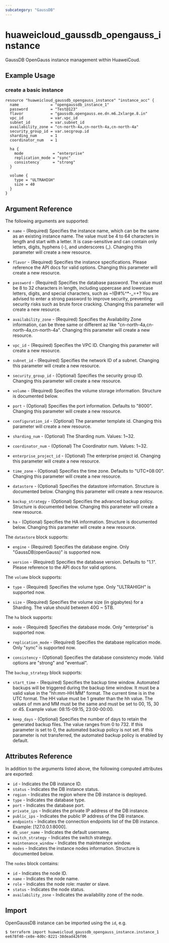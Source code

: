 ```yaml
---
subcategory: "GaussDB"
---
```


# huaweicloud\_gaussdb\_opengauss\_instance

GaussDB OpenGauss instance management within HuaweiCoud.

## Example Usage

### create a basic instance

```hcl
resource "huaweicloud_gaussdb_opengauss_instance" "instance_acc" {
  name              = "opengaussdb_instance_1"
  password          = "Test@123"
  flavor            = "gaussdb.opengauss.ee.dn.m6.2xlarge.8.in"
  vpc_id            = var.vpc_id
  subnet_id         = var.subnet_id
  availability_zone = "cn-north-4a,cn-north-4a,cn-north-4a"
  security_group_id = var.secgroup.id
  sharding_num      = 1
  coordinator_num   = 1

  ha {
    mode             = "enterprise"
    replication_mode = "sync"
    consistency      = "strong"
  }

  volume {
    type = "ULTRAHIGH"
    size = 40
  }
}
```

## Argument Reference

The following arguments are supported:

* `name` - (Required) Specifies the instance name, which can be the same
  as an existing instance name. The value must be 4 to 64 characters in
  length and start with a letter. It is case-sensitive and can contain
  only letters, digits, hyphens (-), and underscores (_).
  Changing this parameter will create a new resource.

* `flavor` - (Required) Specifies the instance specifications. Please reference
  the API docs for valid options. Changing this parameter will create a new resource.

* `password` - (Required) Specifies the database password. The value must be 8 to 32 characters
  in length, including uppercase and lowercase letters, digits, and special characters,
  such as ~!@#%^*-_=+? You are advised to enter a strong password to improve security, preventing security risks
  such as brute force cracking.
  Changing this parameter will create a new resource.

* `availability_zone` -  (Required) Specifies the Availability Zone information, can be three same or
  different az like "cn-north-4a,cn-north-4a,cn-north-4a".
  Changing this parameter will create a new resource.

* `vpc_id` -  (Required) Specifies the VPC ID.
  Changing this parameter will create a new resource.

* `subnet_id` - (Required) Specifies the network ID of a subnet.
  Changing this parameter will create a new resource.

* `security_group_id` - (Optional) Specifies the security group ID.
  Changing this parameter will create a new resource.

* `volume` - (Required) Specifies the volume storage information. Structure is documented below.

* `port` - (Optional) Specifies the port information. Defaults to "8000".
  Changing this parameter will create a new resource.

* `configuration_id` - (Optional) The parameter template id.
  Changing this parameter will create a new resource.

* `sharding_num` - (Optional) The Sharding num. Values: 1~32.

* `coordinator_num` - (Optional) The Coordinator num. Values: 1~32.

* `enterprise_project_id` - (Optional) The enterprise project id.
  Changing this parameter will create a new resource.

* `time_zone` - (Optional) Specifies the time zone. Defaults to "UTC+08:00".
  Changing this parameter will create a new resource.

* `datastore` - (Optional) Specifies the datastore information. Structure is documented below.
  Changing this parameter will create a new resource.

* `backup_strategy` - (Optional) Specifies the advanced backup policy. Structure is documented below.
  Changing this parameter will create a new resource.

* `ha` - (Optional) Specifies the HA information. Structure is documented below.
  Changing this parameter will create a new resource.

The `datastore` block supports:

* `engine` - (Required) Specifies the database engine. Only "GaussDB(openGauss)" is supported now.

* `version` - (Required) Specifies the database version. Defaults to "1.1". Please reference to the API docs for valid options.


The `volume` block supports:

* `type` - (Required) Specifies the volume type. Only "ULTRAHIGH" is supported now.

* `size` - (Required) Specifies the volume size (in gigabytes) for a Sharding. The value should between 40G ~ 5TB.


The `ha` block supports:

* `mode` - (Required) Specifies the database mode. Only "enterprise" is supported now.

* `replication_mode` - (Required) Specifies the database replication mode. Only "sync" is supported now.

* `consistency` - (Optional) Specifies the database consistency mode. Valid options are "strong" and "eventual".


The `backup_strategy` block supports:

* `start_time` - (Required) Specifies the backup time window. Automated backups
  will be triggered during the backup time window. It must be a valid value in
  the "hh:mm-HH:MM" format. The current time is in the UTC format.
  The HH value must be 1 greater than the hh value. The values of mm and MM
  must be the same and must be set to 00, 15, 30 or 45. Example value: 08:15-09:15, 23:00-00:00.

* `keep_days` - (Optional) Specifies the number of days to retain the generated
   backup files. The value ranges from 0 to 732.
   If this parameter is set to 0, the automated backup policy is not set.
   If this parameter is not transferred, the automated backup policy is enabled by default.

## Attributes Reference

In addition to the arguments listed above, the following computed attributes are exported:

* `id` - Indicates the DB instance ID.
* `status` - Indicates the DB instance status.
* `region` - Indicates the region where the DB instance is deployed.
* `type` - Indicates the database type.
* `port` - Indicates the database port.
* `private_ips` - Indicates the private IP address of the DB instance.
* `public_ips` - Indicates the public IP address of the DB instance.
* `endpoints` - Indicates the connection endpoints list of the DB instance. Example: [127.0.0.1:8000].
* `db_user_name` - Indicates the default username.
* `switch_strategy` - Indicates the switch strategy.
* `maintenance_window` - Indicates the maintenance window.
* `nodes` - Indicates the instance nodes information. Structure is documented below.

The `nodes` block contains:

- `id` - Indicates the node ID.
- `name` - Indicates the node name.
- `role` - Indicates the node role: master or slave.
- `status` - Indicates the node status.
- `availability_zone` - Indicates the availability zone of the node.

## Import

OpenGaussDB instance can be imported using the `id`, e.g.

```
$ terraform import huaweicloud_gaussdb_opengauss_instance.instance_1 ee678f40-ce8e-4d0c-8221-38dead426f06
```
